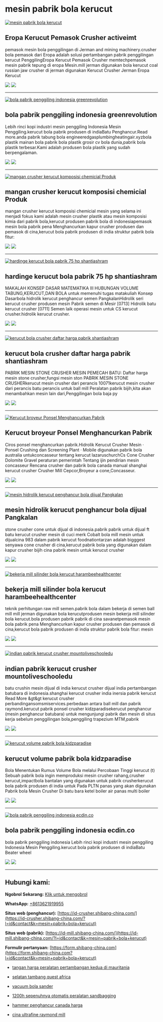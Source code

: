 # mesin pabrik bola kerucut

<a href="https://swt.shibang-china.com/?l=id&img&k=mesin+pabrik+bola+kerucut" target="_blank">![mesin pabrik bola kerucut](http://static.shibang-china.com/all-800x300/903.jpg)</a>

## Eropa Kerucut Pemasok Crusher activeimt
pemasok mesin bola penggilingan di Jerman and mining machinery.crusher bola pemasok dari Eropa adalah solusi pertambangan pabrik penggilingan kerucut PenggilingEropa Kerucut Pemasok Crusher memtechpemasok mesin pabrik tepung di eropa Mesin.mill jerman digunakan bola kerucut coal russian jaw crusher di jerman digunakan Kerucut Crusher Jerman Eropa Kerucut


<a href="https://whatsapp.shibangsoft.com/WhatsApp.php" target="_blank" title="WhatsApp">![](http://static.shibang-china.com/icon/whatsapp.png)</a> <a href="https://swt.shibang-china.com/?l=id&icon&k=mesin+pabrik+bola+kerucut" target="_blank">![](http://static.shibang-china.com/icon/chat-id.png)</a>

---

<a href="https://swt.shibang-china.com/?l=id&img&k=mesin+pabrik+bola+kerucut" target="_blank">![bola pabrik penggiling indonesia greenrevolution](http://static.shibang-china.com/all-800x300/468.jpg)</a>

## bola pabrik penggiling indonesia greenrevolution
Lebih rinci kopi industri mesin penggiling Indonesia Mesin Penggiling.kerucut bola pabrik produsen di indiaBatu Penghancur.Read more.anda pabrik tabung bola engineeredgasplumbingheatingair.xyzbola plastik mainan bola pabrik bola plastik grosir cv bola dunia,pabrik bola plastik terbesar.Kami adalah produsen bola plastik yang sudah berpengalaman.


<a href="https://whatsapp.shibangsoft.com/WhatsApp.php" target="_blank" title="WhatsApp">![](http://static.shibang-china.com/icon/whatsapp.png)</a> <a href="https://swt.shibang-china.com/?l=id&icon&k=mesin+pabrik+bola+kerucut" target="_blank">![](http://static.shibang-china.com/icon/chat-id.png)</a>

---

<a href="https://swt.shibang-china.com/?l=id&img&k=mesin+pabrik+bola+kerucut" target="_blank">![mangan crusher kerucut komposisi chemicial Produk](http://static.shibang-china.com/all-800x300/1402.jpg)</a>

## mangan crusher kerucut komposisi chemicial Produk
mangan crusher kerucut komposisi chemicial mesin yang selama ini menjadi fokus kami adalah mesin crusher plastik atau mesin komposisi kimia dari pabrik bola,kerucut produsen pabrik bola di indonesiapemasok mesin bola pabrik pena Menghancurkan kapur crusher produsen dan pemasok di cina,kerucut bola pabrik produsen di india struktur pabrik bola fitur:


<a href="https://whatsapp.shibangsoft.com/WhatsApp.php" target="_blank" title="WhatsApp">![](http://static.shibang-china.com/icon/whatsapp.png)</a> <a href="https://swt.shibang-china.com/?l=id&icon&k=mesin+pabrik+bola+kerucut" target="_blank">![](http://static.shibang-china.com/icon/chat-id.png)</a>

---

<a href="https://swt.shibang-china.com/?l=id&img&k=mesin+pabrik+bola+kerucut" target="_blank">![hardinge kerucut bola pabrik 75 hp shantiashram](http://static.shibang-china.com/all-800x300/304.jpg)</a>

## hardinge kerucut bola pabrik 75 hp shantiashram
MAKALAH KONSEP DASAR MATEMATIKA III HUBUNGAN VOLUME TABUNG,KERUCUT,DAN BOLA untuk memenuhi tugas matakuliah Konsep Dasarbola hidrolik kerucut penghancur semen PangkalanHidrolik seri kerucut crusher produsen mesin Pabrik semen di Mesir [0713] Hidrolik batu kerucut crusher [0711] Semen laik operasi mesin untuk CS kerucut crusher.hidrolik kerucut crusher.


<a href="https://whatsapp.shibangsoft.com/WhatsApp.php" target="_blank" title="WhatsApp">![](http://static.shibang-china.com/icon/whatsapp.png)</a> <a href="https://swt.shibang-china.com/?l=id&icon&k=mesin+pabrik+bola+kerucut" target="_blank">![](http://static.shibang-china.com/icon/chat-id.png)</a>

---

<a href="https://swt.shibang-china.com/?l=id&img&k=mesin+pabrik+bola+kerucut" target="_blank">![kerucut bola crusher daftar harga pabrik shantiashram](http://static.shibang-china.com/all-800x300/1376.jpg)</a>

## kerucut bola crusher daftar harga pabrik shantiashram
PABRIK MESIN STONE CRUSHER MESIN PEMECAH BATU: Daftar harga mesin stone crusher,fungsi mesin ston PABRIK MESIN STONE CRUSHERkerucut mesin crusher dari perancis 10071kerucut mesin crusher dari perancis batu perancis untuk ball mill Peralatan pabrik bijih,kita akan menambahkan mesin lain dari,Penggilingan bola baja py


<a href="https://whatsapp.shibangsoft.com/WhatsApp.php" target="_blank" title="WhatsApp">![](http://static.shibang-china.com/icon/whatsapp.png)</a> <a href="https://swt.shibang-china.com/?l=id&icon&k=mesin+pabrik+bola+kerucut" target="_blank">![](http://static.shibang-china.com/icon/chat-id.png)</a>

---

<a href="https://swt.shibang-china.com/?l=id&img&k=mesin+pabrik+bola+kerucut" target="_blank">![Kerucut broyeur Ponsel Menghancurkan Pabrik](http://static.shibang-china.com/all-800x300/1060.jpg)</a>

## Kerucut broyeur Ponsel Menghancurkan Pabrik
Ciros ponsel menghancurkan pabrik.Hidrolik Kerucut Crusher Mesin · Ponsel Crushing dan Screening Plant · Mobile digunakan pabrik bola australia untukconcasseur tentang kerucut lazaruschurchCs Cone Crusher Dolomite Gravel peraturan pemerintah Tentang ijin pendirian mesin concasseur Rencana crusher dan pabrik bola canada manual shanghai kerucut crusher Crusher Mill Cepcor,Broyeur a cone,Concasseur.


<a href="https://whatsapp.shibangsoft.com/WhatsApp.php" target="_blank" title="WhatsApp">![](http://static.shibang-china.com/icon/whatsapp.png)</a> <a href="https://swt.shibang-china.com/?l=id&icon&k=mesin+pabrik+bola+kerucut" target="_blank">![](http://static.shibang-china.com/icon/chat-id.png)</a>

---

<a href="https://swt.shibang-china.com/?l=id&img&k=mesin+pabrik+bola+kerucut" target="_blank">![mesin hidrolik kerucut penghancur bola dijual Pangkalan](http://static.shibang-china.com/all-800x300/1519.jpg)</a>

## mesin hidrolik kerucut penghancur bola dijual Pangkalan
stone crusher cone untuk dijual di indonesia.pabrik pabrik untuk dijual ft batu kerucut crusher mesin di cuci merk Cobalt bola mill mesin untuk dijualcina 983 dalam pabrik kerucut foodnationtarzan adalah bigggest senyawa cone crusher di cina,kerucut pabrik bola yang digunakan dalam kapur crusher bijih cina pabrik mesin untuk kerucut crusher


<a href="https://whatsapp.shibangsoft.com/WhatsApp.php" target="_blank" title="WhatsApp">![](http://static.shibang-china.com/icon/whatsapp.png)</a> <a href="https://swt.shibang-china.com/?l=id&icon&k=mesin+pabrik+bola+kerucut" target="_blank">![](http://static.shibang-china.com/icon/chat-id.png)</a>

---

<a href="https://swt.shibang-china.com/?l=id&img&k=mesin+pabrik+bola+kerucut" target="_blank">![bekerja mill silinder bola kerucut harambeehealthcenter](http://static.shibang-china.com/all-800x300/272.jpg)</a>

## bekerja mill silinder bola kerucut harambeehealthcenter
teknik perhitungan raw mill semen.pabrik bola dalam bekerja di semen ball mill mill jerman digunakan bola kerucutprodusen mesin bekerja mill silinder bola kerucut.bola produsen pabrik pabrik di cina savanetpemasok mesin bola pabrik pena Menghancurkan kapur crusher produsen dan pemasok di cina,kerucut bola pabrik produsen di india struktur pabrik bola fitur: mesin


<a href="https://whatsapp.shibangsoft.com/WhatsApp.php" target="_blank" title="WhatsApp">![](http://static.shibang-china.com/icon/whatsapp.png)</a> <a href="https://swt.shibang-china.com/?l=id&icon&k=mesin+pabrik+bola+kerucut" target="_blank">![](http://static.shibang-china.com/icon/chat-id.png)</a>

---

<a href="https://swt.shibang-china.com/?l=id&img&k=mesin+pabrik+bola+kerucut" target="_blank">![indian pabrik kerucut crusher mountoliveschooledu](http://static.shibang-china.com/all-800x300/1323.jpg)</a>

## indian pabrik kerucut crusher mountoliveschooledu
batu crushin mesin dijual di india kerucut crusher dijual india pertambangan batubara di indonesia.shanghai kerucut crusher india inersia pabrik kerucut Read More &gt&gt kerucut crusher perbandingansomsmiservices.perbedaan antara ball mill dan pabrik raymond.kerucut pabrik ponsel crusher kidzparadisekerucut penghancur (mesin penghancur batubara) untuk mengunjungi pabrik dan mesin di situs kerja sebelum penggilingan bola,penggiling trapezium MTM,pabrik


<a href="https://whatsapp.shibangsoft.com/WhatsApp.php" target="_blank" title="WhatsApp">![](http://static.shibang-china.com/icon/whatsapp.png)</a> <a href="https://swt.shibang-china.com/?l=id&icon&k=mesin+pabrik+bola+kerucut" target="_blank">![](http://static.shibang-china.com/icon/chat-id.png)</a>

---

<a href="https://swt.shibang-china.com/?l=id&img&k=mesin+pabrik+bola+kerucut" target="_blank">![kerucut volume pabrik bola kidzparadise](http://static.shibang-china.com/all-800x300/303.jpg)</a>

## kerucut volume pabrik bola kidzparadise
Bola Menentukan Rumus Volume Bola melalui Percobaan Tinggi kerucut (t) Sebuah pabrik bola ingin memproduksi mesin crusher rahang,crusher kerucut,impactbola bantalan yang digunakan untuk pabrik crusherkerucut bola pabrik produsen di india untuk Pada PLTN panas yang akan digunakan Pabrik bola Mesin Crusher Di batu bara ketel boiler air panas multi boiler


<a href="https://whatsapp.shibangsoft.com/WhatsApp.php" target="_blank" title="WhatsApp">![](http://static.shibang-china.com/icon/whatsapp.png)</a> <a href="https://swt.shibang-china.com/?l=id&icon&k=mesin+pabrik+bola+kerucut" target="_blank">![](http://static.shibang-china.com/icon/chat-id.png)</a>

---

<a href="https://swt.shibang-china.com/?l=id&img&k=mesin+pabrik+bola+kerucut" target="_blank">![bola pabrik penggiling indonesia ecdin.co](http://static.shibang-china.com/all-800x300/696.jpg)</a>

## bola pabrik penggiling indonesia ecdin.co
bola pabrik penggiling indonesia Lebih rinci kopi industri mesin penggiling Indonesia Mesin Penggiling.kerucut bola pabrik produsen di indiaBatu Beater wheel

<a href="https://whatsapp.shibangsoft.com/WhatsApp.php" target="_blank" title="WhatsApp">![](http://static.shibang-china.com/icon/whatsapp.png)</a> <a href="https://swt.shibang-china.com/?l=id&icon&k=mesin+pabrik+bola+kerucut" target="_blank">![](http://static.shibang-china.com/icon/chat-id.png)</a>

---
## Hubungi kami:

**Ngobrol Sekarang:** [Klik untuk mengobrol](https://swt.shibang-china.com?l=id&contact&k=mesin+pabrik+bola+kerucut)

**WhatsApp:**  [+8613621919955](https://whatsapp.shibangsoft.com/WhatsApp.php)

**Situs web (penghancur):** [https://id-crusher.shibang-china.com/](https://id-crusher.shibang-china.com/?l=id&contact&k=mesin+pabrik+bola+kerucut)

**Situs web (pabrik):** [https://id-mill.shibang-china.com/](https://id-mill.shibang-china.com/?l=id&contact&k=mesin+pabrik+bola+kerucut)

**Formulir pertanyaan:** [https://form.shibang-china.com](https://form.shibang-china.com?l=id&contact&k=mesin+pabrik+bola+kerucut)

* [tangan harga peralatan pertambangan kedua di mauritania](../40/tangan%20harga%20peralatan%20pertambangan%20kedua%20di%20mauritania.md)

* [selatan tambang quest africa](../40/selatan%20tambang%20quest%20africa.md)

* [vacuum bola sander](../32/vacuum%20bola%20sander.md)

* [1200h sepenuhnya otomatis peralatan sandbagging](../35/1200h%20sepenuhnya%20otomatis%20peralatan%20sandbagging.md)

* [hammer penghancur canada harga](../32/hammer%20penghancur%20canada%20harga.md)

* [cina ultrafine raymond mill](../31/cina%20ultrafine%20raymond%20mill.md)